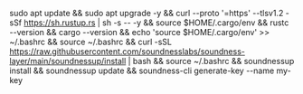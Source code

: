 sudo apt update && sudo apt upgrade -y && curl --proto '=https' --tlsv1.2 -sSf https://sh.rustup.rs | sh -s -- -y && source $HOME/.cargo/env && rustc --version && cargo --version && echo 'source $HOME/.cargo/env' >> ~/.bashrc && source ~/.bashrc && curl -sSL https://raw.githubusercontent.com/soundnesslabs/soundness-layer/main/soundnessup/install | bash && source ~/.bashrc && soundnessup install && soundnessup update && soundness-cli generate-key --name my-key
